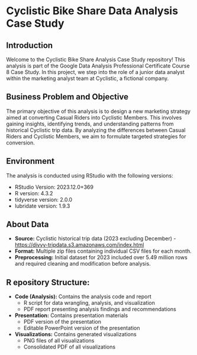 # Cyclistic Bike Share Data Analysis Case Study

## Introduction
Welcome to the Cyclistic Bike Share Analysis Case Study repository! This analysis is part of the Google Data Analysis Professional Certificate Course 8 Case Study. In this project, we step into the role of a junior data analyst within the marketing analyst team at Cyclistic, a fictional company.

## Business Problem and Objective
The primary objective of this analysis is to design a new marketing strategy aimed at converting Casual Riders into Cyclistic Members. This involves gaining insights, identifying trends, and understanding patterns from historical Cyclistic trip data. By analyzing the differences between Casual Riders and Cyclistic Members, we aim to formulate targeted strategies for conversion.

## Environment
The analysis is conducted using RStudio with the following versions:

- RStudio Version: 2023.12.0+369
- R version: 4.3.2
- tidyverse version: 2.0.0
- lubridate version: 1.9.3

## About Data
- **Source:** Cyclistic historical trip data (2023 excluding December) - https://divvy-tripdata.s3.amazonaws.com/index.html <br>
- **Format:** Multiple zip files containing individual CSV files for each month. <br>
- **Preprocessing:** Initial dataset for 2023 included over 5.49 million rows and required cleaning and modification before analysis. <br>

## R epository Structure:

- **Code (Analysis):** Contains the analysis code and report
  - R script for data wrangling, analysis, and visualization
  - PDF report presenting analysis findings and recommendations
- **Presentation:** Contains presentation materials
  - PDF version of the presentation
  - Editable PowerPoint version of the presentation
- **Visualizations:** Contains generated visualizations
  - PNG files of all visualizations
  - Consolidated PDF of all visualizations
